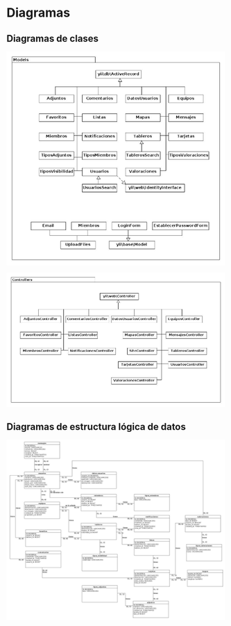 # Diagramas

## Diagramas de clases

![Datos](images/Models.jpg)

![Datos](images/Controllers.jpg)
## Diagramas de estructura lógica de datos

![Datos](images/Datos.jpg)
